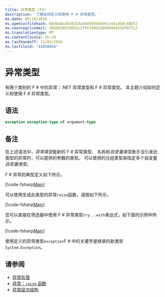 ```yaml
---
title: 异常类型 (F#)
description: '了解如何定义和使用 F # 异常类型。'
ms.date: 05/16/2016
ms.openlocfilehash: b8d648a3649153a3604856deb61ce41db8c40bf2
ms.sourcegitcommit: db8b83057d052c1f9f249d128b08d4423af0f7c2
ms.translationtype: MT
ms.contentlocale: zh-CN
ms.lasthandoff: 11/02/2018
ms.locfileid: "43858816"
---
```

# <a name="exception-types"></a>异常类型

有两个类别的 F # 中的异常：.NET 异常类型和 F # 异常类型。 本主题介绍如何定义和使用 F # 异常类型。

## <a name="syntax"></a>语法

```fsharp
exception exception-type of argument-type
```

## <a name="remarks"></a>备注

在上述语法中，*异常类型*是新的 F # 异常类型、 名称和*自变量类型*表示当引发此类型的异常时，可以提供的参数的类型。 可以使用的元组类型来指定多个自变量*自变量类型*。

F # 异常的典型定义如下所示。

[!code-fsharp[Main](../../../../samples/snippets/fsharp/lang-ref-2/snippet5501.fs)]

可以使用生成此类型的异常`raise`函数，请按如下所示。

[!code-fsharp[Main](../../../../samples/snippets/fsharp/lang-ref-2/snippet5502.fs)]

您可以直接在筛选器中使用 F # 异常类型`try...with`表达式，如下面的示例中所示。

[!code-fsharp[Main](../../../../samples/snippets/fsharp/lang-ref-2/snippet5503.fs)]

使用定义的异常类型`exception`F # 中的关键字是继承的新类型`System.Exception`。

## <a name="see-also"></a>请参阅

- [异常处理](index.md)
- [异常：`raise` 函数](the-raise-function.md)
- [异常层次结构](https://msdn.microsoft.com/library/z4c5tckx.aspx)
